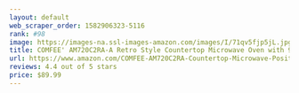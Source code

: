 ```yaml
---
layout: default 
﻿web_scraper_order: 1582906323-5116
rank: #98
image: https://images-na.ssl-images-amazon.com/images/I/71qv5fjp5jL.jpg
title: COMFEE' AM720C2RA-A Retro Style Countertop Microwave Oven with 9 Auto Menus Position…
url: https://www.amazon.com/COMFEE-AM720C2RA-Countertop-Microwave-Position-Memory/dp/B07R7TQ6Q5/ref=zg_mw_appliances_98?_encoding=UTF8&psc=1&refRID=S62GX33RNB85DCMRPD2E
reviews: 4.4 out of 5 stars
price: $89.99 
---
```


